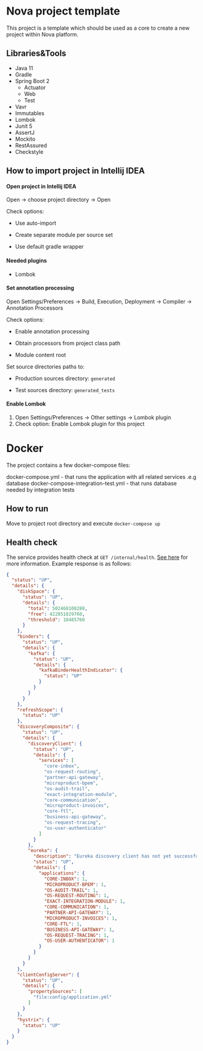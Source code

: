 # Nova project template

This project is a template which should be used as a core to create a new project within Nova platform.

## Libraries&Tools
* Java 11
* Gradle
* Spring Boot 2
  - Actuator
  - Web
  - Test
* Vavr
* Immutables
* Lombok
* Junit 5
* AssertJ
* Mockito
* RestAssured
* Checkstyle

## How to import project in Intellij IDEA
#### Open project in Intellij IDEA
Open -> choose project directory -> Open

Check options:

* Use auto-import

* Create separate module per source set

* Use default gradle wrapper

#### Needed plugins

* Lombok 

#### Set annotation processing
Open Settings/Preferences -> Build, Execution, Deployment -> Compiler -> Annotation Processors

Check options:

* Enable annotation processing

* Obtain processors from project class path

* Module content root

Set source directories paths to:

* Production sources directory: ```generated```

* Test sources directory: ```generated_tests```

#### Enable Lombok
1. Open Settings/Preferences -> Other settings -> Lombok plugin
2. Check option: Enable Lombok plugin for this project

# Docker 

The project contains a few docker-compose files:

docker-compose.yml - that runs the application with all related services .e.g database
docker-compose-integration-test.yml - that runs database needed by integration tests

## How to run 

Move to project root directory and execute ```docker-compose up``` 

## Health check

The service provides health check at `GET /internal/health`. 
[See here](https://docs.spring.io/spring-boot/docs/current/reference/html/production-ready-endpoints.html#production-ready-health) for more information. 
Example response is as follows:

```json
{
  "status": "UP",
  "details": {
    "diskSpace": {
      "status": "UP",
      "details": {
        "total": 502468108288,
        "free": 422851829760,
        "threshold": 10485760
      }
    },
    "binders": {
      "status": "UP",
      "details": {
        "kafka": {
          "status": "UP",
          "details": {
            "kafkaBinderHealthIndicator": {
              "status": "UP"
            }
          }
        }
      }
    },
    "refreshScope": {
      "status": "UP"
    },
    "discoveryComposite": {
      "status": "UP",
      "details": {
        "discoveryClient": {
          "status": "UP",
          "details": {
            "services": [
              "core-inbox",
              "os-request-routing",
              "partner-api-gateway",
              "microproduct-bpem",
              "os-audit-trail",
              "exact-integration-module",
              "core-communication",
              "microproduct-invoices",
              "core-ftl",
              "business-api-gateway",
              "os-request-tracing",
              "os-user-authenticator"
            ]
          }
        },
        "eureka": {
          "description": "Eureka discovery client has not yet successfully connected to a Eureka server",
          "status": "UP",
          "details": {
            "applications": {
              "CORE-INBOX": 1,
              "MICROPRODUCT-BPEM": 1,
              "OS-AUDIT-TRAIL": 1,
              "OS-REQUEST-ROUTING": 1,
              "EXACT-INTEGRATION-MODULE": 1,
              "CORE-COMMUNICATION": 1,
              "PARTNER-API-GATEWAY": 1,
              "MICROPRODUCT-INVOICES": 1,
              "CORE-FTL": 1,
              "BUSINESS-API-GATEWAY": 1,
              "OS-REQUEST-TRACING": 1,
              "OS-USER-AUTHENTICATOR": 1
            }
          }
        }
      }
    },
    "clientConfigServer": {
      "status": "UP",
      "details": {
        "propertySources": [
          "file:config/application.yml"
        ]
      }
    },
    "hystrix": {
      "status": "UP"
    }
  }
}
```
